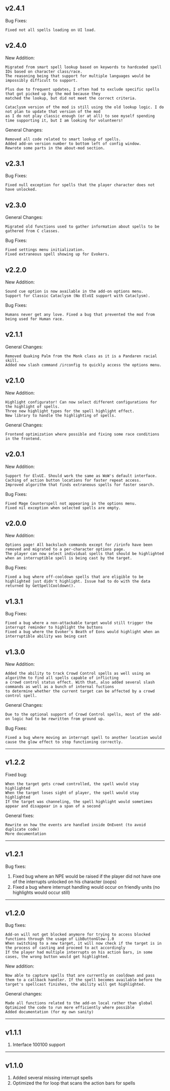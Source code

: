 ## v2.4.1
Bug Fixes:

    Fixed not all spells loading on UI load.
    

## v2.4.0
New Addition:

    Migrated from smart spell lookup based on keywords to hardcoded spell IDs based on character class/race.
    The reasoning being that support for multiple languages would be impossibly difficult to support.

    Plus due to frequent updates, I often had to exclude specific spells that got picked up by the mod because they
    matched the lookup, but did not meet the correct criteria.

    Cataclysm version of the mod is still using the old lookup logic. I do not plan to update that version of the mod
    as I do not play classic enough (or at all) to see myself spending time supporting it, but I am looking for volunteers!

General Changes:
    
    Removed all code related to smart lookup of spells.
    Added add-on version number to bottom left of config window.
    Rewrote some parts in the about-mod section.
    

## v2.3.1
Bug Fixes:

    Fixed null exception for spells that the player character does not have unlocked.

## v2.3.0
General Changes:

    Migrated old functions used to gather information about spells to be gathered from C classes.

Bug Fixes:

    Fixed settings menu initialization.
    Fixed extraneous spell showing up for Evokers.

## v2.2.0
New Addition:
    
    Sound cue option is now available in the add-on options menu.
    Support for Classic Cataclysm (No ElvUI support with Cataclysm).

Bug Fixes:

    Humans never get any love. Fixed a bug that prevented the mod from being used for Human race.


## v2.1.1
General Changes:

    Removed Quaking Palm from the Monk class as it is a Pandaren racial skill.
    Added new slash command /irconfig to quickly access the options menu.

## v2.1.0
New Addition:

    Highlight configurator! Can now select different configurations for the highlight of spells.
    Three new highlight types for the spell highlight effect.
    New library to handle the highlighting of spells.

General Changes:

    Frontend optimization where possible and fixing some race conditions in the frontend.

## v2.0.1
New Addition:

    Support for ElvUI. Should work the same as WoW's default interface.
    Caching of action button locations for faster repeat access.
    Improved algorithm that finds extraneous spells for faster search.

Bug Fixes:

    Fixed Mage Counterspell not appearing in the options menu.
    Fixed nil exception when selected spells are empty.

## v2.0.0
New Addition:

    Options page! All backslash commands except for /irinfo have been removed and migrated to a per-character options page.
    The player can now select individual spells that should be highlighted when an interruptible spell is being cast by the target.

Bug Fixes:

    Fixed a bug where off-cooldown spells that are eligible to be highlighted just didn't highlight. Issue had to do with the data returned by GetSpellCooldown().

## v1.3.1
Bug Fixes:

    Fixed a bug where a non-attackable target would still trigger the interrupt reminder to highlight the buttons
    Fixed a bug where the Evoker's Beath of Eons would highlight when an interruptible ability was being cast 

## v1.3.0
New Addition:

    Added the ability to track Crowd Control spells as well using an algorithm to find all spells capable of inflicting
    a crowd control status effect. With that, also added several slash commands as well as a bunch of internal fuctions
    to determine whether the current target can be affected by a crowd control spell.

General Changes:

    Due to the optional support of Crowd Control spells, most of the add-on logic had to be rewritten from ground up.

Bug Fixes:

    Fixed a bug where moving an interrupt spell to another location would cause the glow effect to stop functioning correctly.

---

## v1.2.2
Fixed bug:

    When the target gets crowd controlled, the spell would stay highlighted
    When the target loses sight of player, the spell would stay highlighted
    If the target was channeling, the spell highlight would sometimes appear and disappear in a span of a second

General fixes:

    Rewrite on how the events are handled inside OnEvent (to avoid duplicate code)
    More documentation
---

## v1.2.1
Bug fixes:
1. Fixed bug where an NPE would be raised if the player did not have one of the interrupts unlocked on his character (oops)
2. Fixed a bug where interrupt handling would occur on friendly units (no highlights would occur still)

---

## v1.2.0
Bug fixes:

    Add-on will not get blocked anymore for trying to access blocked functions through the usage of LibButtonGlow-1.0
    When switching to a new target, it will now check if the target is in the process of casting and proceed to act accordingly
    If the player had multiple interrupts on his action bars, in some cases, the wrong button would get highlighted.

New addition:

    Now able to capture spells that are currently on cooldown and pass them to a callback handler. If the spell becomes available before the target's spellcast finishes, the ability will get highlighted.

General changes:

    Made all functions related to the add-on local rather than global
    Optimized the code to run more efficiently where possible
    Added documentation (for my own sanity)

---

## v1.1.1
1. Interface 100100 support

---

## v1.1.0
1. Added several missing interrupt spells
2. Optimized the for loop that scans the action bars for spells